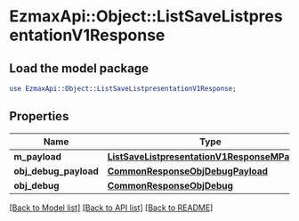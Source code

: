 # EzmaxApi::Object::ListSaveListpresentationV1Response

## Load the model package
```perl
use EzmaxApi::Object::ListSaveListpresentationV1Response;
```

## Properties
Name | Type | Description | Notes
------------ | ------------- | ------------- | -------------
**m_payload** | [**ListSaveListpresentationV1ResponseMPayload**](ListSaveListpresentationV1ResponseMPayload.md) |  | 
**obj_debug_payload** | [**CommonResponseObjDebugPayload**](CommonResponseObjDebugPayload.md) |  | [optional] 
**obj_debug** | [**CommonResponseObjDebug**](CommonResponseObjDebug.md) |  | [optional] 

[[Back to Model list]](../README.md#documentation-for-models) [[Back to API list]](../README.md#documentation-for-api-endpoints) [[Back to README]](../README.md)


